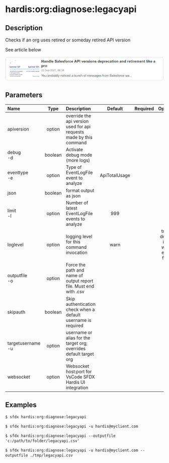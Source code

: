 <!-- This file has been generated with command 'sfdx hardis:doc:plugin:generate'. Please do not update it manually or it may be overwritten -->
# hardis:org:diagnose:legacyapi

## Description

Checks if an org uses retired or someday retired API version


See article below

[![Handle Salesforce API versions Deprecation like a pro](https://github.com/hardisgroupcom/sfdx-hardis/raw/main/docs/assets/images/article-deprecated-api.jpg)](https://nicolas.vuillamy.fr/handle-salesforce-api-versions-deprecation-like-a-pro-335065f52238)



## Parameters

|Name|Type|Description|Default|Required|Options|
|:---|:--:|:----------|:-----:|:------:|:-----:|
|apiversion|option|override the api version used for api requests made by this command||||
|debug<br/>-d|boolean|Activate debug mode (more logs)||||
|eventtype<br/>-e|option|Type of EventLogFile event to analyze|ApiTotalUsage|||
|json|boolean|format output as json||||
|limit<br/>-l|option|Number of latest EventLogFile events to analyze|999|||
|loglevel|option|logging level for this command invocation|warn||trace<br/>debug<br/>info<br/>warn<br/>error<br/>fatal|
|outputfile<br/>-o|option|Force the path and name of output report file. Must end with .csv||||
|skipauth|boolean|Skip authentication check when a default username is required||||
|targetusername<br/>-u|option|username or alias for the target org; overrides default target org||||
|websocket|option|Websocket host:port for VsCode SFDX Hardis UI integration||||

## Examples

```shell
$ sfdx hardis:org:diagnose:legacyapi
```

```shell
$ sfdx hardis:org:diagnose:legacyapi -u hardis@myclient.com
```

```shell
$ sfdx hardis:org:diagnose:legacyapi --outputfile 'c:/path/to/folder/legacyapi.csv'
```

```shell
$ sfdx hardis:org:diagnose:legacyapi -u hardis@myclient.com --outputfile ./tmp/legacyapi.csv
```


